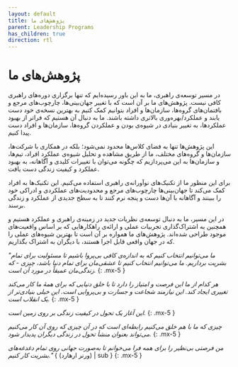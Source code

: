```yaml
---
layout: default
title: پژوهش‌های ما
parent: Leadership Programs
has_children: true
direction: rtl
---
```


# پژوهش‌های ما
در مسیر توسعه‌ی راهبری، ما به این باور رسیده‌ایم که تنها برگزاری دوره‌های راهبری کافی نیست. پژوهش‌های ما بر آن است که با تغییر جهان‌بینی‌ها، چارچوب‌های مرجع و بافتمان‌های گروه‌ها، سازمان‌ها و افراد بتوانیم کمک کنیم به بهترین نسخه‌ی خود دست یابند و عملکرد/بهره‌وری بالاتری داشته باشند. ما به دنبال آن هستیم که فراتر از بهبود عملکردها، به تغییر بنیادی در شیوه‌ی بودن و عملکردن گروه‌ها، سازمان‌ها و افراد دست پیدا کنیم.

این پژوهش‌ها تنها به فضای کلاس‌ها محدود نمی‌شود؛ بلکه در همکاری با شرکت‌ها، سازمان‌ها و گروه‌های مختلف، ما از طریق مشاهده و تحلیل شیوه‌ی عملکرد افراد، تیم‌ها، و سازمان‌ها به این می‌پردازیم که چگونه می‌توان با تغییرات کلیدی و آگاهانه، به بهبود عملکرد و کیفیت زندگی دست یافت.

برای این منظور ما از تکنیک‌های نوآورانه‌ی راهبری استفاده می‌کنیم. این تکنیک‌ها به افراد کمک می‌کند تا جهان‌بینی‌ها چارچوب‌های مرجع و محدودیت‌های عملکردی و ادراکی خود را ببینند و آگاهانه با آن‌ها دست و پنجه نرم کنند تا به سطح جدیدی از عملکرد و زندگی برسند.

در این مسیر، ما به دنبال توسعه‌ی نظریات جدید در زمینه‌ی راهبری و عملکرد هستیم و همچنین به اشتراک‌گذاری تجربیات عملی و ارائه‌ی راهکارهایی که بر اساس واقعیت‌های موجود طراحی شده‌اند. پژوهش‌های ما همواره بر آن است تا بهترین شیوه‌های عملی را که در جهان واقعی قابل اجرا هستند، با دیگران به اشتراک بگذاریم.


_"ما می‌توانیم انتخاب کنیم که به اندازه‌ی کافی بی‌پروا باشیم تا مسئولیت برای تمام بشریت برداریم. ما می‌توانیم انتخاب کنیم تا عشقی‌مان برای تمام دنیا باشد، چیزی - که زندگی‌مان عمیقاً در مورد آن است._
{: .mx-5 }

_هر کدام از ما این فرصت و امتیاز را دارد تا با خلق دنیایی که برای همۀ ما کار می‌کند تغییری ایجاد کند. این نیازمند شجاعت و جسارت و بی‌پروایی است. این خیلی بنیادی‌تر از یک انقلاب است._
{: .mx-5 }

_این آغاز یک تحول در کیفیت زندگی بر روی زمین است._
{: .mx-5 }

_چیزی که ما با هم خلق می‌کنیم رابطه‌ای است که در آن چیزی که روی آن کار می‌کنیم می‌تواند بعنوان منشأ تحول در زندگی دیگران پدیدار شود._
{: .mx-5 }

_من فرصتی بی‌نظیر را برای همه فرا می‌خوانم تا به‌صورت جهانی روی تمام دغدغه‌های بشریت کار کنیم."_ { (ورنر ارهارد) | sub }
{: .mx-5 }
